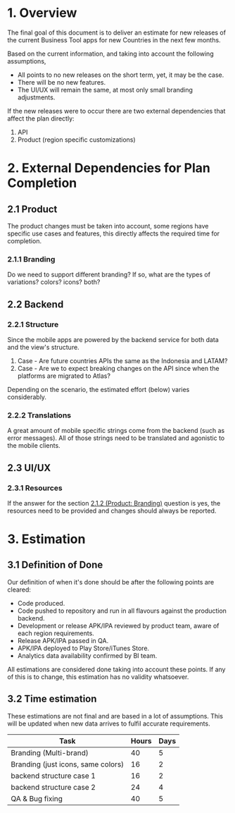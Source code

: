# 1. Overview

The final goal of this document is to deliver an estimate for new releases of the current Business Tool apps for new Countries in the next few months.

Based on the current information, and taking into account the following assumptions,

- All points to no new releases on the short term, yet, it may be the case.
- There will be no new features.
- The UI/UX will remain the same, at most only small branding adjustments.

If the new releases were to occur there are two external dependencies that affect the plan directly:

1. API
2. Product (region specific customizations)


# 2. External Dependencies for Plan Completion

## 2.1 Product

The product changes must be taken into account, some regions have specific use cases and features, this directly affects the required time for completion.

### <a name="branding">2.1.1 Branding</a>

Do we need to support different branding? If so, what are the types of variations? colors? icons? both?

## <a name="backend">2.2 Backend</a>

### <a name="structure-backend">2.2.1 Structure</a>

Since the mobile apps are powered by the backend service for both data and the view's structure.

1. Case - Are future countries APIs the same as the Indonesia and LATAM?
2. Case - Are we to expect breaking changes on the API since when the platforms are migrated to Atlas?

Depending on the scenario, the estimated effort (below) varies considerably.

### <a name="translations-backend">2.2.2 Translations</a>

A great amount of mobile specific strings come from the backend (such as error messages). All of those strings need to be translated and agonistic to the mobile clients.

## <a name="ui-ux">2.3 UI/UX</a>

### <a name="ui-ux-resources">2.3.1 Resources</a>
If the answer for the section [2.1.2 (Product: Branding)](#branding) question is yes, the resources need to be provided and changes should always be reported.

# <a name="estimation"> 3. Estimation </a>

## <a name="definition-done">3.1 Definition of Done</a>

Our definition of when it's done should be after the following points are cleared:

- Code produced.
- Code pushed to repository and run in all flavours against the production backend.
- Development or release APK/IPA reviewed by product team, aware of each region requirements.
- Release APK/IPA passed in QA.
- APK/IPA deployed to Play Store/iTunes Store.
- Analytics data availability confirmed by BI team.

All estimations are considered done taking into account these points. If any of this is to change, this estimation has no validity whatsoever.

## <a name="time-estimation">3.2 Time estimation</a>

These estimations are not final and are based in a lot of assumptions. This will be updated when new data arrives to fulfil accurate requirements.

|Task                         |Hours|Days|
|-----------------------------|-----|----|
|Branding (Multi-brand)       |40   |5   |
|Branding (just icons, same colors)       |16   |2   |
|backend structure case 1     |16   |2   |
|backend structure case 2     |24   |4   |
|QA & Bug fixing              |40   |5   |
